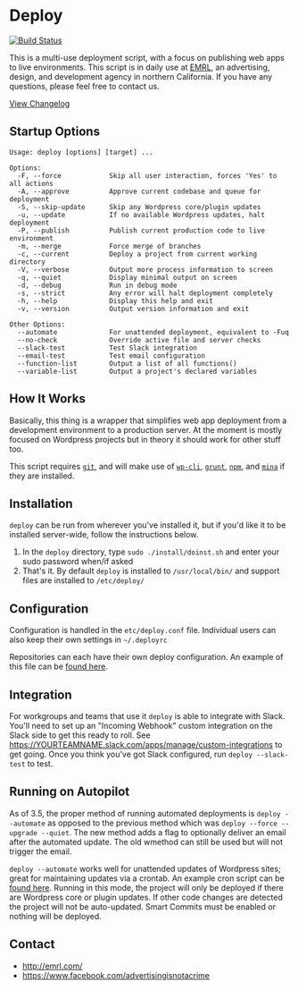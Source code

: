 # Deploy

[![Build Status](https://travis-ci.org/EMRL/deploy.svg?branch=master)](https://travis-ci.org/EMRL/deploy)

This is a multi-use deployment script, with a focus on publishing web apps to live environments. This script is in daily use at [EMRL](http://emrl.com), an advertising, design, and development agency in northern California. If you have any questions, please feel free to contact us.

[View Changelog](https://github.com/EMRL/deploy/blob/master/CHANGELOG.md)

## Startup Options

```
Usage: deploy [options] [target] ...

Options:
  -F, --force            Skip all user interaction, forces 'Yes' to all actions
  -A, --approve          Approve current codebase and queue for deployment
  -S, --skip-update      Skip any Wordpress core/plugin updates
  -u, --update           If no available Wordpress updates, halt deployment
  -P, --publish          Publish current production code to live environment
  -m, --merge            Force merge of branches
  -c, --current          Deploy a project from current working directory          
  -V, --verbose          Output more process information to screen
  -q, --quiet            Display minimal output on screen
  -d, --debug            Run in debug mode
  -s, --strict           Any error will halt deployment completely
  -h, --help             Display this help and exit
  -v, --version          Output version information and exit

Other Options:
  --automate             For unattended deployment, equivalent to -Fuq
  --no-check             Override active file and server checks 
  --slack-test           Test Slack integration
  --email-test           Test email configuration
  --function-list        Output a list of all functions()
  --variable-list        Output a project's declared variables 
```

## How It Works

Basically, this thing is a wrapper that simplifies web app deployment from a development environment to a production server. At the moment is mostly focused on Wordpress projects but in theory it should work for other stuff too.

This script requires [`git`](https://git-scm.com/), and will make use of [`wp-cli`](http://wp-cli.org/), [`grunt`](http://gruntjs.com/), [`npm`](https://www.npmjs.com/), and  [`mina`](http://nadarei.co/mina/) if they are installed.

## Installation

`deploy` can be run from wherever you've installed it, but if you'd like it to be installed server-wide, follow the instructions below. 

1. In the `deploy` directory, type `sudo ./install/doinst.sh` and enter your sudo password when/if asked
2. That's it. By default `deploy` is installed to `/usr/local/bin/` and support files are installed to `/etc/deploy/`

## Configuration

Configuration is handled in the `etc/deploy.conf` file. Individual users can also keep their own settings in `~/.deployrc`

Repositories can each have their own deploy configuration. An example of this file can be [found here](https://github.com/EMRL/deploy/blob/master/etc/deploy.sh).

## Integration

For workgroups and teams that use it `deploy` is able to integrate with Slack. You'll need to set up an "Incoming Webhook" custom integration on the Slack side to get this ready to roll. See https://YOURTEAMNAME.slack.com/apps/manage/custom-integrations to get going. Once you think you've got Slack configured, run `deploy --slack-test` to test.

## Running on Autopilot

As of 3.5, the proper method of running automated deployments is `deploy --automate` as opposed to the previous method which was `deploy --force --upgrade --quiet`. The new method adds a flag to optionally deliver an email after the automated update. The old wmethod can still be used but will not trigger the email. 

`deploy --automate` works well for unattended updates of Wordpress sites; great for maintaining updates via a crontab. An example cron script can be [found here](https://github.com/EMRL/deploy/blob/master/etc/cron/deploy.cron.example). Running in this mode, the project will only be deployed if there are Wordpress core or plugin updates. If other code changes are detected the project will not be auto-updated. Smart Commits must be enabled or nothing will be deployed.

## Contact

* <http://emrl.com/>
* <https://www.facebook.com/advertisingisnotacrime>

